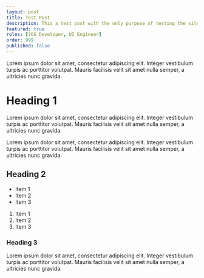 ```yaml
---
layout: post
title: Test Post
description: This a test post with the only purpose of testing the site's layout.
featured: true
roles: [iOS Developer, UI Engineer]
order: 999
published: false
---
```


Lorem ipsum dolor sit amet, consectetur adipiscing elit. Integer vestibulum turpis ac porttitor volutpat. Mauris facilisis velit sit amet nulla semper, a ultricies nunc gravida.

# Heading 1

Lorem ipsum dolor sit amet, consectetur adipiscing elit. Integer vestibulum turpis ac porttitor volutpat. Mauris facilisis velit sit amet nulla semper, a ultricies nunc gravida.

Lorem ipsum dolor sit amet, consectetur adipiscing elit. Integer vestibulum turpis ac porttitor volutpat. Mauris facilisis velit sit amet nulla semper, a ultricies nunc gravida.

## Heading 2

- Item 1
- Item 2
- Item 3

1. Item 1
2. Item 2
3. Item 3

### Heading 3

Lorem ipsum dolor sit amet, consectetur adipiscing elit. Integer vestibulum turpis ac porttitor volutpat. Mauris facilisis velit sit amet nulla semper, a ultricies nunc gravida.